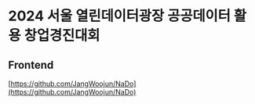 # 2024 서울 열린데이터광장 공공데이터 활용 창업경진대회

## Frontend

[https://github.com/JangWoojun/NaDo](https://github.com/JangWoojun/NaDo)
